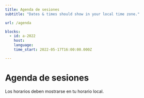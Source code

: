 ```yaml
---
title: Agenda de sesiones
subtitle: "Dates & times should show in your local time zone."

url: /agenda

blocks: 
  - id: a-2022
    host: 
    language: 
    time_start: 2022-05-17T16:00:00.000Z

---
```


# Agenda de sesiones

Los horarios deben mostrarse en tu horario local.

